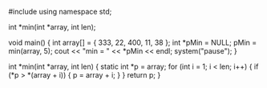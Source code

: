 #include <iostream>
using namespace std;

int *min(int *array, int len);

void main()
{
	int array[] = { 333, 22, 400, 11, 38 };
	int *pMin = NULL;
	pMin = min(array, 5);
	cout << "min = " << *pMin << endl;
	system("pause");
}

int *min(int *array, int len)
{
	static int *p = array;
	for (int i = 1; i < len; i++)
	{
		if (*p > *(array + i))
		{
			p = array + i;
		}
	}
	return p;
}